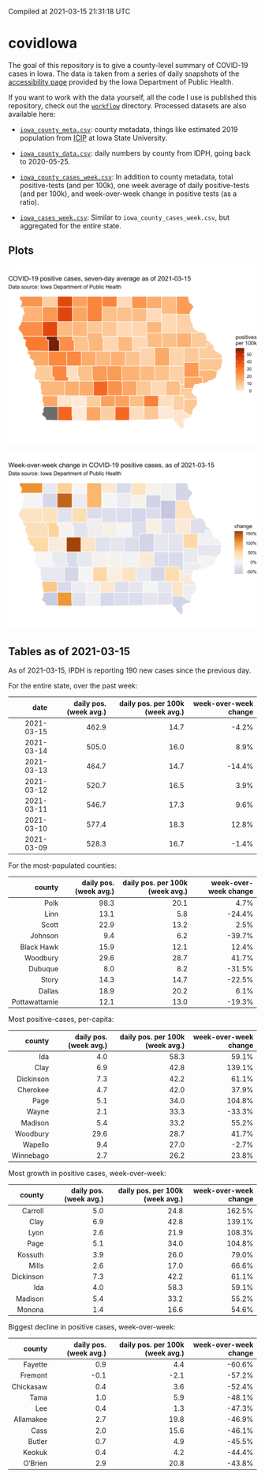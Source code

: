 Compiled at 2021-03-15 21:31:18 UTC

<!-- README.md is generated from README.Rmd. Please edit that file -->

# covidIowa

<!-- badges: start -->

<!-- badges: end -->

The goal of this repository is to give a county-level summary of
COVID-19 cases in Iowa. The data is taken from a series of daily
snapshots of the [accessibility
page](https://coronavirus.iowa.gov/pages/access) provided by the Iowa
Department of Public Health.

If you want to work with the data yourself, all the code I use is
published this repository, check out the [`workflow`](workflow)
directory. Processed datasets are also available here:

  - [`iowa_county_meta.csv`](https://raw.githubusercontent.com/ijlyttle/covidIowa/master/workflow/data/99-publish/iowa_county_meta.csv):
    county metadata, things like estimated 2019 population from
    [ICIP](https://www.icip.iastate.edu/tables/population/counties-estimates)
    at Iowa State University.

  - [`iowa_county_data.csv`](https://raw.githubusercontent.com/ijlyttle/covidIowa/master/workflow/data/99-publish/iowa_county_data.csv):
    daily numbers by county from IDPH, going back to 2020-05-25.

  - [`iowa_county_cases_week.csv`](https://raw.githubusercontent.com/ijlyttle/covidIowa/master/workflow/data/99-publish/iowa_county_data.csv):
    In addition to county metadata, total positive-tests (and per 100k),
    one week average of daily positive-tests (and per 100k), and
    week-over-week change in positive tests (as a ratio).

  - [`iowa_cases_week.csv`](https://raw.githubusercontent.com/ijlyttle/covidIowa/master/workflow/data/99-publish/iowa_cases_week.csv):
    Similar to `iowa_county_cases_week.csv`, but aggregated for the
    entire state.

## Plots

![](workflow/data/99-publish/iowa_cases.png)

![](workflow/data/99-publish/iowa_change.png)

## Tables as of 2021-03-15

As of 2021-03-15, IPDH is reporting 190 new cases since the previous
day.

For the entire state, over the past week:

|       date | daily pos. (week avg.) | daily pos. per 100k (week avg.) | week-over-week change |
| ---------: | ---------------------: | ------------------------------: | --------------------: |
| 2021-03-15 |                  462.9 |                            14.7 |                \-4.2% |
| 2021-03-14 |                  505.0 |                            16.0 |                  8.9% |
| 2021-03-13 |                  464.7 |                            14.7 |               \-14.4% |
| 2021-03-12 |                  520.7 |                            16.5 |                  3.9% |
| 2021-03-11 |                  546.7 |                            17.3 |                  9.6% |
| 2021-03-10 |                  577.4 |                            18.3 |                 12.8% |
| 2021-03-09 |                  528.3 |                            16.7 |                \-1.4% |

For the most-populated counties:

|        county | daily pos. (week avg.) | daily pos. per 100k (week avg.) | week-over-week change |
| ------------: | ---------------------: | ------------------------------: | --------------------: |
|          Polk |                   98.3 |                            20.1 |                  4.7% |
|          Linn |                   13.1 |                             5.8 |               \-24.4% |
|         Scott |                   22.9 |                            13.2 |                  2.5% |
|       Johnson |                    9.4 |                             6.2 |               \-39.7% |
|    Black Hawk |                   15.9 |                            12.1 |                 12.4% |
|      Woodbury |                   29.6 |                            28.7 |                 41.7% |
|       Dubuque |                    8.0 |                             8.2 |               \-31.5% |
|         Story |                   14.3 |                            14.7 |               \-22.5% |
|        Dallas |                   18.9 |                            20.2 |                  6.1% |
| Pottawattamie |                   12.1 |                            13.0 |               \-19.3% |

Most positive-cases, per-capita:

|    county | daily pos. (week avg.) | daily pos. per 100k (week avg.) | week-over-week change |
| --------: | ---------------------: | ------------------------------: | --------------------: |
|       Ida |                    4.0 |                            58.3 |                 59.1% |
|      Clay |                    6.9 |                            42.8 |                139.1% |
| Dickinson |                    7.3 |                            42.2 |                 61.1% |
|  Cherokee |                    4.7 |                            42.0 |                 37.9% |
|      Page |                    5.1 |                            34.0 |                104.8% |
|     Wayne |                    2.1 |                            33.3 |               \-33.3% |
|   Madison |                    5.4 |                            33.2 |                 55.2% |
|  Woodbury |                   29.6 |                            28.7 |                 41.7% |
|   Wapello |                    9.4 |                            27.0 |                \-2.7% |
| Winnebago |                    2.7 |                            26.2 |                 23.8% |

Most growth in positive cases, week-over-week:

|    county | daily pos. (week avg.) | daily pos. per 100k (week avg.) | week-over-week change |
| --------: | ---------------------: | ------------------------------: | --------------------: |
|   Carroll |                    5.0 |                            24.8 |                162.5% |
|      Clay |                    6.9 |                            42.8 |                139.1% |
|      Lyon |                    2.6 |                            21.9 |                108.3% |
|      Page |                    5.1 |                            34.0 |                104.8% |
|   Kossuth |                    3.9 |                            26.0 |                 79.0% |
|     Mills |                    2.6 |                            17.0 |                 66.6% |
| Dickinson |                    7.3 |                            42.2 |                 61.1% |
|       Ida |                    4.0 |                            58.3 |                 59.1% |
|   Madison |                    5.4 |                            33.2 |                 55.2% |
|    Monona |                    1.4 |                            16.6 |                 54.6% |

Biggest decline in positive cases, week-over-week:

|    county | daily pos. (week avg.) | daily pos. per 100k (week avg.) | week-over-week change |
| --------: | ---------------------: | ------------------------------: | --------------------: |
|   Fayette |                    0.9 |                             4.4 |               \-60.6% |
|   Fremont |                  \-0.1 |                           \-2.1 |               \-57.2% |
| Chickasaw |                    0.4 |                             3.6 |               \-52.4% |
|      Tama |                    1.0 |                             5.9 |               \-48.1% |
|       Lee |                    0.4 |                             1.3 |               \-47.3% |
| Allamakee |                    2.7 |                            19.8 |               \-46.9% |
|      Cass |                    2.0 |                            15.6 |               \-46.1% |
|    Butler |                    0.7 |                             4.9 |               \-45.5% |
|    Keokuk |                    0.4 |                             4.2 |               \-44.4% |
|   O’Brien |                    2.9 |                            20.8 |               \-43.8% |
